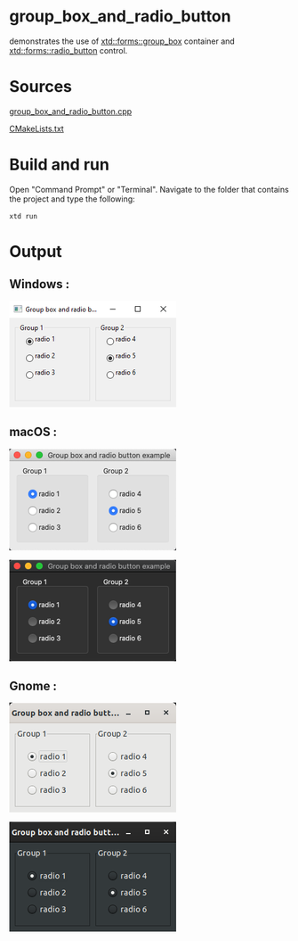 # group_box_and_radio_button

demonstrates the use of [xtd::forms::group_box](../../../src/xtd_forms/include/xtd/forms/group_box.hpp) container and  [xtd::forms::radio_button](../../../src/xtd_forms/include/xtd/forms/radio_button.hpp) control.

# Sources

[group_box_and_radio_button.cpp](group_box_and_radio_button.cpp)

[CMakeLists.txt](CMakeLists.txt)

# Build and run

Open "Command Prompt" or "Terminal". Navigate to the folder that contains the project and type the following:

```shell
xtd run
```

# Output

## Windows :

![Screenshot](../../../docs/pictures/examples/group_box_and_radio_button_w.png)

## macOS :

![Screenshot](../../../docs/pictures/examples/group_box_and_radio_button_m.png)

![Screenshot](../../../docs/pictures/examples/group_box_and_radio_button_md.png)

## Gnome :

![Screenshot](../../../docs/pictures/examples/group_box_and_radio_button_g.png)

![Screenshot](../../../docs/pictures/examples/group_box_and_radio_button_gd.png)
